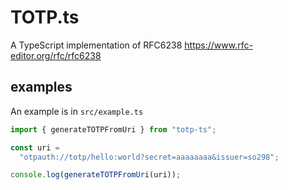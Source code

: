 # TOTP.ts

A TypeScript implementation of RFC6238
https://www.rfc-editor.org/rfc/rfc6238

## examples

An example is in `src/example.ts`

```typescript
import { generateTOTPFromUri } from "totp-ts";

const uri = 
  "otpauth://totp/hello:world?secret=aaaaaaaa&issuer=so298";

console.log(generateTOTPFromUri(uri));
```